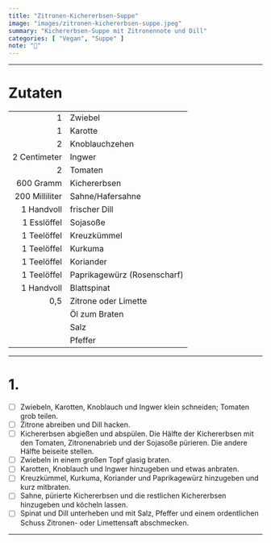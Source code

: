 ```yaml
---
title: "Zitronen-Kichererbsen-Suppe"
image: "images/zitronen-kichererbsen-suppe.jpeg"
summary: "Kichererbsen-Suppe mit Zitronennote und Dill"
categories: [ "Vegan", "Suppe" ]
note: "🚧"
---
```


---

# Zutaten

|                |                             |
|---------------:|:----------------------------|
|              1 | Zwiebel                     |
|              1 | Karotte                     |
|              2 | Knoblauchzehen              |
|   2 Centimeter | Ingwer                      |
|              2 | Tomaten                     |
|      600 Gramm | Kichererbsen                |
| 200 Milliliter | Sahne/Hafersahne            |
|     1 Handvoll | frischer Dill               |
|    1 Esslöffel | Sojasoße                    |
|    1 Teelöffel | Kreuzkümmel                 |
|    1 Teelöffel | Kurkuma                     |
|    1 Teelöffel | Koriander                   |
|    1 Teelöffel | Paprikagewürz (Rosenscharf) |
|     1 Handvoll | Blattspinat                 |
|            0,5 | Zitrone oder Limette        |
|                | Öl zum Braten               |
|                | Salz                        |
|                | Pfeffer                     |

---

# 1.

- [ ] Zwiebeln, Karotten, Knoblauch und Ingwer klein schneiden; Tomaten grob teilen. 
- [ ] Zitrone abreiben und Dill hacken.
- [ ] Kichererbsen abgießen und abspülen. Die Hälfte der Kichererbsen mit den Tomaten, Zitronenabrieb und der Sojasoße pürieren. Die andere Hälfte beiseite stellen.
- [ ] Zwiebeln in einem großen Topf glasig braten.
- [ ] Karotten, Knoblauch und Ingwer hinzugeben und etwas anbraten.
- [ ] Kreuzkümmel, Kurkuma, Koriander und Paprikagewürz hinzugeben und kurz mitbraten.
- [ ] Sahne, pürierte Kichererbsen und die restlichen Kichererbsen hinzugeben und köcheln lassen.
- [ ] Spinat und Dill unterheben und mit Salz, Pfeffer und einem ordentlichen Schuss Zitronen- oder Limettensaft abschmecken.

---
